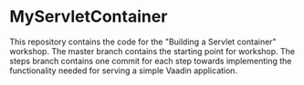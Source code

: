 MyServletContainer
==================

This repository contains the code for the "Building a Servlet container" workshop. The master branch contains the starting point for workshop. The steps branch contains one commit for each step towards implementing the functionality needed for serving a simple Vaadin application.
